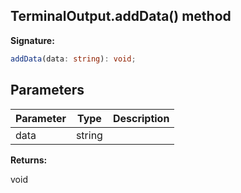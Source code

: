 
## TerminalOutput.addData() method

**Signature:**

```typescript
addData(data: string): void;
```

## Parameters

|  Parameter | Type | Description |
|  --- | --- | --- |
|  data | string |  |

**Returns:**

void

